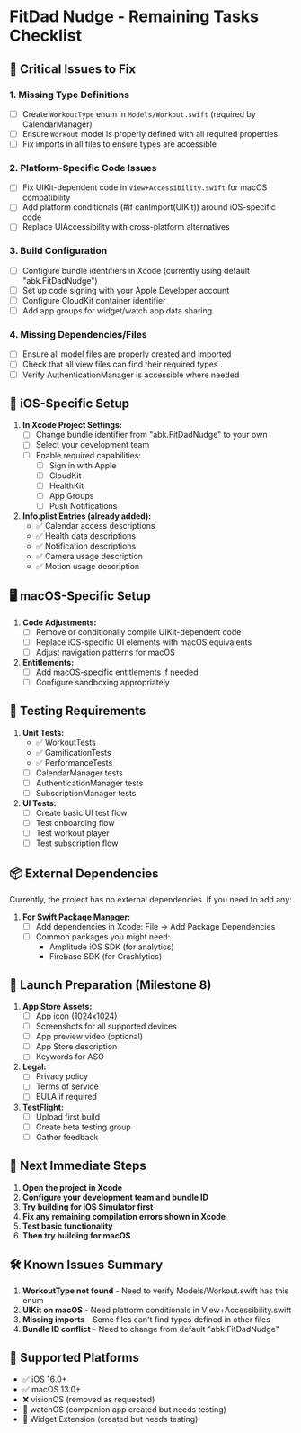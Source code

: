 # FitDad Nudge - Remaining Tasks Checklist

## 🔴 Critical Issues to Fix

### 1. Missing Type Definitions
- [ ] Create `WorkoutType` enum in `Models/Workout.swift` (required by CalendarManager)
- [ ] Ensure `Workout` model is properly defined with all required properties
- [ ] Fix imports in all files to ensure types are accessible

### 2. Platform-Specific Code Issues
- [ ] Fix UIKit-dependent code in `View+Accessibility.swift` for macOS compatibility
- [ ] Add platform conditionals (#if canImport(UIKit)) around iOS-specific code
- [ ] Replace UIAccessibility with cross-platform alternatives

### 3. Build Configuration
- [ ] Configure bundle identifiers in Xcode (currently using default "abk.FitDadNudge")
- [ ] Set up code signing with your Apple Developer account
- [ ] Configure CloudKit container identifier
- [ ] Add app groups for widget/watch app data sharing

### 4. Missing Dependencies/Files
- [ ] Ensure all model files are properly created and imported
- [ ] Check that all view files can find their required types
- [ ] Verify AuthenticationManager is accessible where needed

## 📱 iOS-Specific Setup

1. **In Xcode Project Settings:**
   - [ ] Change bundle identifier from "abk.FitDadNudge" to your own
   - [ ] Select your development team
   - [ ] Enable required capabilities:
     - [ ] Sign in with Apple
     - [ ] CloudKit
     - [ ] HealthKit
     - [ ] App Groups
     - [ ] Push Notifications

2. **Info.plist Entries (already added):**
   - ✅ Calendar access descriptions
   - ✅ Health data descriptions
   - ✅ Notification descriptions
   - ✅ Camera usage description
   - ✅ Motion usage description

## 🖥 macOS-Specific Setup

1. **Code Adjustments:**
   - [ ] Remove or conditionally compile UIKit-dependent code
   - [ ] Replace iOS-specific UI elements with macOS equivalents
   - [ ] Adjust navigation patterns for macOS

2. **Entitlements:**
   - [ ] Add macOS-specific entitlements if needed
   - [ ] Configure sandboxing appropriately

## 🧪 Testing Requirements

1. **Unit Tests:**
   - ✅ WorkoutTests
   - ✅ GamificationTests
   - ✅ PerformanceTests
   - [ ] CalendarManager tests
   - [ ] AuthenticationManager tests
   - [ ] SubscriptionManager tests

2. **UI Tests:**
   - [ ] Create basic UI test flow
   - [ ] Test onboarding flow
   - [ ] Test workout player
   - [ ] Test subscription flow

## 📦 External Dependencies

Currently, the project has no external dependencies. If you need to add any:

1. **For Swift Package Manager:**
   - [ ] Add dependencies in Xcode: File → Add Package Dependencies
   - [ ] Common packages you might need:
     - Amplitude iOS SDK (for analytics)
     - Firebase SDK (for Crashlytics)

## 🚀 Launch Preparation (Milestone 8)

1. **App Store Assets:**
   - [ ] App icon (1024x1024)
   - [ ] Screenshots for all supported devices
   - [ ] App preview video (optional)
   - [ ] App Store description
   - [ ] Keywords for ASO

2. **Legal:**
   - [ ] Privacy policy
   - [ ] Terms of service
   - [ ] EULA if required

3. **TestFlight:**
   - [ ] Upload first build
   - [ ] Create beta testing group
   - [ ] Gather feedback

## 📝 Next Immediate Steps

1. **Open the project in Xcode**
2. **Configure your development team and bundle ID**
3. **Try building for iOS Simulator first**
4. **Fix any remaining compilation errors shown in Xcode**
5. **Test basic functionality**
6. **Then try building for macOS**

## 🛠 Known Issues Summary

1. **WorkoutType not found** - Need to verify Models/Workout.swift has this enum
2. **UIKit on macOS** - Need platform conditionals in View+Accessibility.swift
3. **Missing imports** - Some files can't find types defined in other files
4. **Bundle ID conflict** - Need to change from default "abk.FitDadNudge"

## 📱 Supported Platforms

- ✅ iOS 16.0+
- ✅ macOS 13.0+
- ❌ visionOS (removed as requested)
- 🔄 watchOS (companion app created but needs testing)
- 🔄 Widget Extension (created but needs testing) 